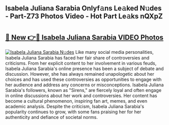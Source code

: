 ## Isabela Juliana Sarabia Onlyf𝚊ns Le𝚊ked N𝚞des - Part-Z73 Photos Video - Hot Part Le𝚊ks nQXpZ

# <h2><a href="http://ac210.deff.icu/?id=Isabela+Juliana+Sarabia">🔗 New 👉🔴 Isabela Juliana Sarabia VIDEO Photos</a></h2>

[![Isabela Juliana Sarabia N𝚞des](https://i.imgur.com/rIISA9y.gif)](http://ac210.deff.icu/?id=Isabela+Juliana+Sarabia)
Like many social media personalities, Isabela Juliana Sarabia has faced her fair share of controversies and criticisms. From her explicit content to her involvement in various feuds, Isabela Juliana Sarabia's online presence has been a subject of debate and discussion. However, she has always remained unapologetic about her choices and has used these controversies as opportunities to engage with her audience and address any concerns or misconceptions. Isabela Juliana Sarabia's followers, known as "Sirens," are fiercely loyal and often engage in online discussions about her work and controversies. Her content has become a cultural phenomenon, inspiring fan art, memes, and even academic analysis. Despite the criticism, Isabela Juliana Sarabia's popularity continues to grow, with some fans praising her for her authenticity and defiance of societal norms.
